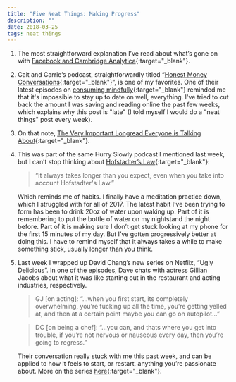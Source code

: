 ```yaml
---
title: "Five Neat Things: Making Progress"
description: ""
date: 2018-03-25
tags: neat things
---
```


1. The most straightforward explanation I’ve read about what’s gone on with [Facebook and Cambridge Analytica](https://www.nytimes.com/2018/03/19/opinion/facebook-cambridge-analytica.html){:target="_blank"}.

2. Cait and Carrie’s podcast, straightforwardly titled “[Honest Money Conversations](https://honestmoneypodcast.com){:target="_blank"}“, is one of my favorites. One of their latest episodes on [consuming mindfully](https://honestmoneypodcast.com/consuming-mindfully){:target="_blank"} reminded me that it's impossible to stay up to date on well, everything. I've tried to cut back the amount I was saving and reading online the past few weeks, which explains why this post is "late" (I told myself I would do a "neat things" post every week).

3. On that note, [The Very Important Longread Everyone is Talking About](https://www.mcsweeneys.net/articles/i-am-the-very-important-longread-everyone-is-talking-about){:target="_blank"}.

4. This was part of the same Hurry Slowly podcast I mentioned last week, but I can’t stop thinking about [Hofstadter’s Law](https://en.wikipedia.org/wiki/Hofstadter%27s_law){:target="_blank"}:

    > “It always takes longer than you expect, even when you take into account Hofstadter's Law.”

    Which reminds me of habits. I finally have a meditation practice down, which I struggled with for all of 2017. The latest habit I’ve been trying to form has been to drink 20oz of water upon waking up. Part of it is remembering to put the bottle of water on my nightstand the night before. Part of it is making sure I don’t get stuck looking at my phone for the first 15 minutes of my day. But I’ve gotten progressively better at doing this. I have to remind myself that it always takes a while to make something stick, usually longer than you think.

5. Last week I wrapped up David Chang’s new series on Netflix, “Ugly Delicious”. In one of the episodes, Dave chats with actress Gillian Jacobs about what it was like starting out in the restaurant and acting industries, respectively.

    > GJ [on acting]: “…when you first start, its completely overwhelming, you’re fucking up all the time, you’re getting yelled at, and then at a certain point maybe you can go on autopilot…”

    > DC [on being a chef]: “…you can, and thats where you get into trouble, if you’re not nervous or nauseous every day, then you’re going to regress.”

    Their conversation really stuck with me this past week, and can be applied to how it feels to start, or restart, anything you’re passionate about. More on the series [here](https://longreads.com/2018/03/22/david-changs-ugly-delicious-pushes-food-tv-in-the-right-direction){:target="_blank"}.

